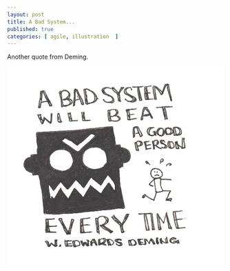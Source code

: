 ```yaml
---
layout: post
title: A Bad System...
published: true
categories: [ agile, illustration  ]
---
```


Another quote from Deming.

![sketch](/img/posts/a-bad-system/a-bad-system.png)
